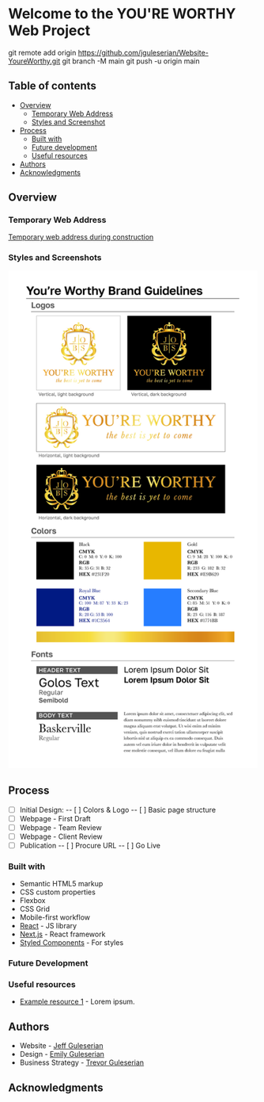# Welcome to the YOU'RE WORTHY Web Project



git remote add origin https://github.com/jguleserian/Website-YoureWorthy.git
git branch -M main
git push -u origin main



## Table of contents

- [Overview](#overview)
  - [Temporary Web Address](#temporary-web-address)
  - [Styles and Screenshot](#styles-and-screenshot)
- [Process](#process)
  - [Built with](#built-with)
  - [Future development](#future-development)
  - [Useful resources](#useful-resources)
- [Authors](#authors)
- [Acknowledgments](#acknowledgments)

## Overview

### Temporary Web Address

[Temporary web address during construction](https://jguleserian.github.io/Website-YoureWorthy/)

### Styles and Screenshots

![Brand Sheet](./YW%20Brand%20Sheet.jpg)


## Process

- [ ] Initial Design:
-- [ ] Colors & Logo
-- [ ] Basic page structure
- [ ] Webpage - First Draft
- [ ] Webpage - Team Review
- [ ] Webpage - Client Review
- [ ] Publication
-- [ ] Procure URL
-- [ ] Go Live

### Built with

- Semantic HTML5 markup
- CSS custom properties
- Flexbox
- CSS Grid
- Mobile-first workflow
- [React](https://reactjs.org/) - JS library
- [Next.js](https://nextjs.org/) - React framework
- [Styled Components](https://styled-components.com/) - For styles


### Future Development



### Useful resources

- [Example resource 1](https://www.example.com) - Lorem ipsum.


## Authors

- Website - [Jeff Guleserian](https://www.your-site.com)
- Design - [Emily Guleserian](https://www.your-site.com)
- Business Strategy - [Trevor Guleserian](https://www.your-site.com)

## Acknowledgments


